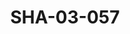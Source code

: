 ---
pid: SHA-03-057
title: SHA-03-057
language: 'en '
collection: Sharhabil Ahmed
original_label: 
rights: Sharhabil Ahmed
location_of_original: Sharhabil Ahmed
photographer_or_studio: 
scanned_from: photograph 10.2 by 15
_date: 1980s-1990s
location: Khartoum, Residence of French Cultural Attache
description: Sharhabil Ahmed with group of people sitting at tables
additional_notes: 
permission_display: 'yes'
on_server: 'no'
on_website: 'no'
permalink: "/archive/en/sha-03-057.html"
layout: photo-page
---